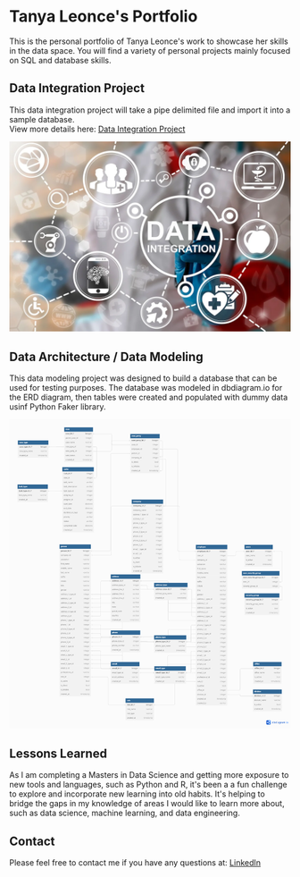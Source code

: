 # Tanya Leonce's Portfolio

This is the personal portfolio of Tanya Leonce's work to showcase her skills in the data space. You will find a variety of personal projects mainly focused on SQL and database skills.

## Data Integration Project

This data integration project will take a pipe delimited file and import it into a sample database.<br>
View more details here: [Data Integration Project](https://github.com/tleonce33/portfolio/blob/main/Data%20Integration%20Project/README.md)

<img src="data-integration.png" alt="data integration" width="600"/>

## Data Architecture / Data Modeling

This data modeling project was designed to build a database that can be used for testing purposes. The database was modeled in dbdiagram.io for the ERD diagram, then tables were created and populated with dummy data usinf Python Faker library.

<img src="ProjectDB.png" alt="Example ERD diagram" width="600"/>

## Lessons Learned

As I am completing a Masters in Data Science and getting more exposure to new tools and languages, such as Python and R, it's been a a fun challenge to explore and incorporate new learning into old habits. It's helping to bridge the gaps in my knowledge of areas I would like to learn more about, such as data science, machine learning, and data engineering.

## Contact

Please feel free to contact me if you have any questions at: [LinkedIn](https://www.linkedin.com/in/tanya-leonce/)
